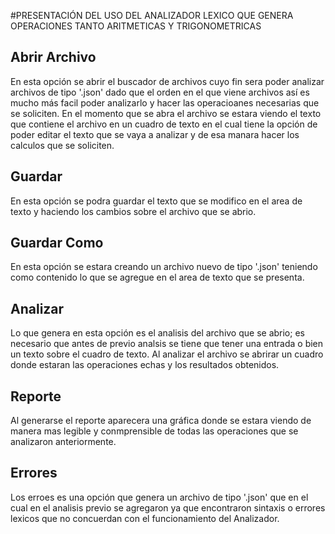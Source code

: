 #PRESENTACIÓN DEL USO DEL ANALIZADOR LEXICO QUE GENERA OPERACIONES TANTO ARITMETICAS Y TRIGONOMETRICAS

## Abrir Archivo
En esta opción se abrir el buscador de archivos cuyo fin sera poder analizar archivos de tipo '.json' dado que el orden en el que viene archivos así es mucho más facil poder analizarlo y hacer las operacioanes necesarias que se soliciten. En el momento que se abra el archivo se estara viendo el texto que contiene el archivo en un cuadro de texto en el cual tiene la opción de poder editar el texto que se vaya a analizar y de esa manara hacer los calculos que se soliciten.

## Guardar
En esta opción se podra guardar el texto que se modifico en el area de texto y haciendo los cambios sobre el archivo que se abrio.

## Guardar Como
En esta opción se estara creando un archivo nuevo de tipo '.json' teniendo como contenido lo que se agregue en el area de texto que se presenta.

## Analizar
Lo que genera en esta opción es el analisis del archivo que se abrio; es necesario que antes de previo analsis se tiene que tener una entrada o bien un texto sobre el cuadro de texto. Al analizar el archivo se abrirar un cuadro donde estaran las operaciones echas y los resultados obtenidos.

## Reporte 
Al generarse el reporte aparecera una gráfica donde se estara viendo de manera mas legible y conmprensible de todas las operaciones que se analizaron anteriormente. 

## Errores
Los erroes es una opción que genera un archivo de tipo '.json' que en el cual en el analisis previo se agregaron ya que encontraron sintaxis o errores lexicos que no concuerdan con el funcionamiento del Analizador.

